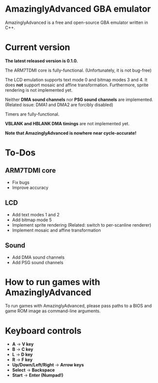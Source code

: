 # AmazinglyAdvanced GBA emulator

AmazinglyAdvanced is a free and open-source GBA emulator written in C++.

# Current version

**The latest released version is 0.1.0.**

The ARM7TDMI core is fully-functional. (Unfortunately, it is not bug-free)

The LCD emulation supports text mode 0 and bitmap modes 3 and 4. It does **not** support mosaic and affine transformation. Furthermore, sprite rendering is not implemented yet.

Neither **DMA sound channels** nor **PSG sound channels** are implemented. (Related issue: DMA1 and DMA2 are forcibly disabled)

Timers are fully-functional.

**VBLANK and HBLANK DMA timings** are not implemented yet.

**Note that AmazinglyAdvanced is nowhere near cycle-accurate!**

# To-Dos

## ARM7TDMI core
* Fix bugs
* Improve accuracy

## LCD
* Add text modes 1 and 2
* Add bitmap mode 5
* Implement sprite rendering (Related: switch to per-scanline renderer)
* Implement mosaic and affine transformation

## Sound
* Add DMA sound channels
* Add PSG sound channels

# How to run games with AmazinglyAdvanced

To run games with AmazinglyAdvanced, please pass paths to a BIOS and game ROM image as command-line arguments.

# Keyboard controls
* **A** -> **V key**
* **B** -> **C key**
* **L** -> **D key**
* **R** -> **F key**
* **Up/Down/Left/Right** -> **Arrow keys**
* **Select** -> **Backspace**
* **Start** -> **Enter (Numpad!)**
